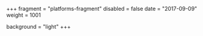 +++
fragment = "platforms-fragment"
disabled = false
date = "2017-09-09"
weight = 1001

background = "light"
+++